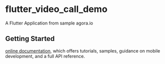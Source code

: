 # flutter_video_call_demo

A Flutter Application from sample agora.io 

## Getting Started

[online documentation](https://flutter.dev/docs), which offers tutorials,
samples, guidance on mobile development, and a full API reference.
